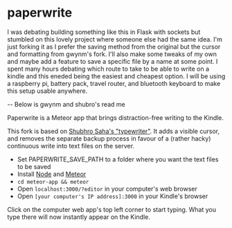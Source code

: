 # paperwrite

I was debating building something like this in Flask with sockets but stumbled on this lovely project where someone else had the same idea. I'm just forking it as I prefer the saving method from the original but the cursor and formatting from gwynm's fork. I'll also make some tweaks of my own and maybe add a feature to save a specific file by a name at some point. I spent many hours debating which route to take to be able to write on a kindle and this eneded being the easiest and cheapest option. I will be using a raspberry pi, battery pack, travel router, and bluetooth keyboard to make this setup usable anywhere.

-- Below is gwynm and shubro's read me

Paperwrite is a Meteor app that brings distraction-free writing to the Kindle. 

This fork is based on [Shubhro Saha's "typewriter"](http://www.shubhro.com/2015/01/30/writing-amazon-kindle/). It adds a visible cursor, and removes the separate backup process in favour of a (rather hacky) continuous write into text files on the server.

- Set PAPERWRITE_SAVE_PATH to a folder where you want the text files to be saved
- Install [Node](http://nodejs.org/) and [Meteor](https://www.meteor.com/)
- `cd meteor-app && meteor`
- Open `localhost:3000/?editor` in your computer's web browser
- Open `[your computer's IP address]:3000` in your Kindle's browser

Click on the computer web app's top left corner to start typing. What you type there will now instantly appear on the Kindle. 
